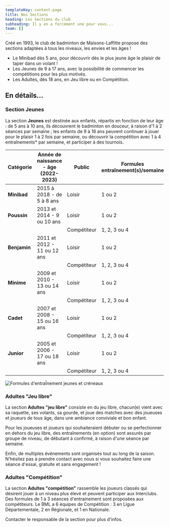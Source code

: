 ```yaml
---
templateKey: content-page
title: Nos Sections
heading: Les Sections du club
subheading: Il y en a forcément une pour vous...
team: []
---
```

Créé en 1993, le club de badminton de Maisons-Laffitte propose des sections adaptées à tous les niveaux, les envies et les âges !

* Le Minibad dès 5 ans, pour découvrir dès le plus jeune âge le plaisir de taper dans un volant !
* Les Jeunes de 9 à 17 ans, avec la possibilité de commencer les compétitions pour les plus motivés.
* Les Adultes, dès 18 ans, en Jeu libre ou en Compétition.

## En détails...

### Section Jeunes

La section **Jeunes** est destinée aux enfants, répartis en fonction de leur âge : de 5 ans à 10 ans, ils découvrent le badminton en douceur, à raison d'1 à 2 séances par semaine ; les enfants de 9 à 18 ans peuvent continuer à jouer pour le plaisir 1 à 2 fois par semaine, ou découvrir la compétition avec 1 à 4 entraînements* par semaine, et participer à des tournois.

| Catégorie    | Année de naissance - âge (2022-2023) | Public      | Formules entraînement(s)/semaine |
| ------------ | ------------------------------------ | ----------- | -------------------------------- |
| **Minibad**  | 2015 à 2018 - de 5 à 8 ans           | Loisir      | 1 ou 2                           |
| **Poussin**  | 2013 et 2014 - 9 ou 10 ans           | Loisir      | 1 ou 2                           |
|              |                                      | Compétiteur | 1, 2, 3 ou 4                     |
| **Benjamin** | 2011 et 2012  - 11 ou 12 ans         | Loisir      | 1 ou 2                           |
|              |                                      | Compétiteur | 1, 2, 3 ou 4                     |
| **Minime**   | 2009 et 2010 - 13 ou 14 ans          | Loisir      | 1 ou 2                           |
|              |                                      | Compétiteur | 1, 2, 3 ou 4                     |
| **Cadet**    | 2007 et 2008 - 15 ou 16 ans          | Loisir      | 1 ou 2                           |
|              |                                      | Compétiteur | 1, 2, 3 ou 4                     |
| **Junior**   | 2005 et 2006 - 17 ou 18 ans          | Loisir      | 1 ou 2                           |
|              |                                      | Compétiteur | 1, 2, 3 ou 4                     |

![Formules d'entraÏnement jeunes et créneaux](/assets/section-jeunes-formules.png "Formules d'entraÏnement jeunes et créneaux")

### Adultes "Jeu libre"

La section **Adultes "jeu libre"** consiste en du jeu libre, chacun(e) vient avec sa raquette, ses volants, sa gourde, et joue des matches avec des joueuses et joueurs de tous âge, dans une ambiance conviviale et bon enfant.

Pour les joueuses et joueurs qui souhaiteraient débuter ou se perfectionner en dehors du jeu libre, des entraînements (en option) sont assurés par groupe de niveau, de débutant à confirmé, à raison d'une séance par semaine.

Enfin, de multiples événements sont organisés tout au long de la saison. N'hésitez pas à prendre contact avec nous si vous souhaitez faire une séance d'essai, gratuite et sans engagement !

### Adultes "Compétition"

La section **Adultes "compétition"** rassemble les joueurs classés qui désirent jouer à un niveau plus élevé et peuvent participer aux Interclubs. Des formules de 1 à 3 séances d'entrainement sont proposées aux compétiteurs. Le BML a 6 équipes de Compétition : 3 en Ligue Départementale, 2 en Régionale, et 1 en Nationale.

Contacter le responsable de la section pour plus d'infos.